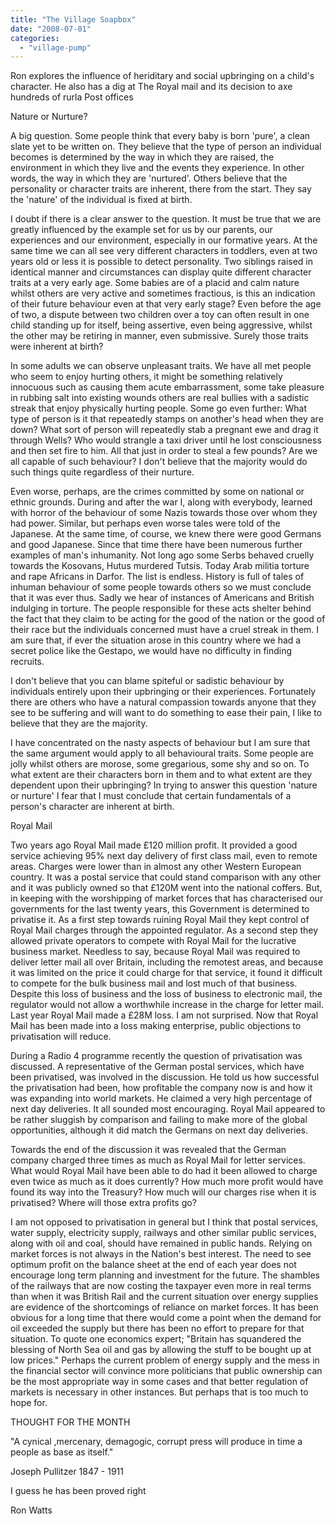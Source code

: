 ```yaml
---
title: "The Village Soapbox"
date: "2008-07-01"
categories: 
  - "village-pump"
---
```


Ron explores the influence of heriditary and social upbringing on a child's character. He also has a dig at The Royal mail and its decision to axe hundreds of rurla Post offices

Nature or Nurture?

A big question. Some people think that every baby is born 'pure', a clean slate yet to be written on. They believe that the type of person an individual becomes is determined by the way in which they are raised, the environment in which they live and the events they experience. In other words, the way in which they are 'nurtured'. Others believe that the personality or character traits are inherent, there from the start. They say the 'nature' of the individual is fixed at birth.

I doubt if there is a clear answer to the question. It must be true that we are greatly influenced by the example set for us by our parents, our experiences and our environment, especially in our formative years. At the same time we can all see very different characters in toddlers, even at two years old or less it is possible to detect personality. Two siblings raised in identical manner and circumstances can display quite different character traits at a very early age. Some babies are of a placid and calm nature whilst others are very active and sometimes fractious, is this an indication of their future behaviour even at that very early stage? Even before the age of two, a dispute between two children over a toy can often result in one child standing up for itself, being assertive, even being aggressive, whilst the other may be retiring in manner, even submissive. Surely those traits were inherent at birth?

In some adults we can observe unpleasant traits. We have all met people who seem to enjoy hurting others, it might be something relatively innocuous such as causing them acute embarrassment, some take pleasure in rubbing salt into existing wounds others are real bullies with a sadistic streak that enjoy physically hurting people. Some go even further: What type of person is it that repeatedly stamps on another's head when they are down? What sort of person will repeatedly stab a pregnant ewe and drag it through Wells? Who would strangle a taxi driver until he lost consciousness and then set fire to him. All that just in order to steal a few pounds? Are we all capable of such behaviour? I don't believe that the majority would do such things quite regardless of their nurture.

Even worse, perhaps, are the crimes committed by some on national or ethnic grounds. During and after the war I, along with everybody, learned with horror of the behaviour of some Nazis towards those over whom they had power. Similar, but perhaps even worse tales were told of the Japanese. At the same time, of course, we knew there were good Germans and good Japanese. Since that time there have been numerous further examples of man's inhumanity. Not long ago some Serbs behaved cruelly towards the Kosovans, Hutus murdered Tutsis. Today Arab militia torture and rape Africans in Darfor. The list is endless. History is full of tales of inhuman behaviour of some people towards others so we must conclude that it was ever thus. Sadly we hear of instances of Americans and British indulging in torture. The people responsible for these acts shelter behind the fact that they claim to be acting for the good of the nation or the good of their race but the individuals concerned must have a cruel streak in them. I am sure that, if ever the situation arose in this country where we had a secret police like the Gestapo, we would have no difficulty in finding recruits.

I don't believe that you can blame spiteful or sadistic behaviour by individuals entirely upon their upbringing or their experiences. Fortunately there are others who have a natural compassion towards anyone that they see to be suffering and will want to do something to ease their pain, I like to believe that they are the majority.

I have concentrated on the nasty aspects of behaviour but I am sure that the same argument would apply to all behavioural traits. Some people are jolly whilst others are morose, some gregarious, some shy and so on. To what extent are their characters born in them and to what extent are they dependent upon their upbringing? In trying to answer this question 'nature or nurture' I fear that I must conclude that certain fundamentals of a person's character are inherent at birth.

Royal Mail

Two years ago Royal Mail made £120 million profit. It provided a good service achieving 95% next day delivery of first class mail, even to remote areas. Charges were lower than in almost any other Western European country. It was a postal service that could stand comparison with any other and it was publicly owned so that £120M went into the national coffers. But, in keeping with the worshipping of market forces that has characterised our governments for the last twenty years, this Government is determined to privatise it. As a first step towards ruining Royal Mail they kept control of Royal Mail charges through the appointed regulator. As a second step they allowed private operators to compete with Royal Mail for the lucrative business market. Needless to say, because Royal Mail was required to deliver letter mail all over Britain, including the remotest areas, and because it was limited on the price it could charge for that service, it found it difficult to compete for the bulk business mail and lost much of that business. Despite this loss of business and the loss of business to electronic mail, the regulator would not allow a worthwhile increase in the charge for letter mail. Last year Royal Mail made a £28M loss. I am not surprised. Now that Royal Mail has been made into a loss making enterprise, public objections to privatisation will reduce.

During a Radio 4 programme recently the question of privatisation was discussed. A representative of the German postal services, which have been privatised, was involved in the discussion. He told us how successful the privatisation had been, how profitable the company now is and how it was expanding into world markets. He claimed a very high percentage of next day deliveries. It all sounded most encouraging. Royal Mail appeared to be rather sluggish by comparison and failing to make more of the global opportunities, although it did match the Germans on next day deliveries.

Towards the end of the discussion it was revealed that the German company charged three times as much as Royal Mail for letter services. What would Royal Mail have been able to do had it been allowed to charge even twice as much as it does currently? How much more profit would have found its way into the Treasury? How much will our charges rise when it is privatised? Where will those extra profits go?

I am not opposed to privatisation in general but I think that postal services, water supply, electricity supply, railways and other similar public services, along with oil and coal, should have remained in public hands. Relying on market forces is not always in the Nation's best interest. The need to see optimum profit on the balance sheet at the end of each year does not encourage long term planning and investment for the future. The shambles of the railways that are now costing the taxpayer even more in real terms than when it was British Rail and the current situation over energy supplies are evidence of the shortcomings of reliance on market forces. It has been obvious for a long time that there would come a point when the demand for oil exceeded the supply but there has been no effort to prepare for that situation. To quote one economics expert; "Britain has squandered the blessing of North Sea oil and gas by allowing the stuff to be bought up at low prices." Perhaps the current problem of energy supply and the mess in the financial sector will convince more politicians that public ownership can be the most appropriate way in some cases and that better regulation of markets is necessary in other instances. But perhaps that is too much to hope for.

THOUGHT FOR THE MONTH

"A cynical ,mercenary, demagogic, corrupt press will produce in time a people as base as itself."

Joseph Pullitzer 1847 - 1911

I guess he has been proved right

Ron Watts
